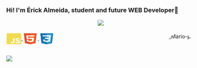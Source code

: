 ### Hi! I'm Érick Almeida, student and future WEB Developer👋


<div align="center">
  <a href="https://github.com/ErickyAll">
  <img height="180em" src="https://github-readme-stats.vercel.app/api?username=ErickyAll&show_icons=true&theme=great-gatsby&include_all_commits=true&count_private=true"/>
  
</div>
  <div style="display: inline_block"><br>
  <img align="center" alt="Rafa-Js" height="30" width="40" src="https://raw.githubusercontent.com/devicons/devicon/master/icons/javascript/javascript-plain.svg">
  <img align="center" alt="Rafa-HTML" height="30" width="40" src="https://raw.githubusercontent.com/devicons/devicon/master/icons/html5/html5-original.svg">
  <img align="center" alt="Rafa-CSS" height="30" width="40" src="https://raw.githubusercontent.com/devicons/devicon/master/icons/css3/css3-original.svg">
  <img align="right" alt="Mario-pic" height="150" style="border-radius:50px;" 
   src="https://c.tenor.com/VBGsbaBO280AAAAi/super-mario-dancing.gif">
</div>
  
  
  ##
  <div>
  <a href="https://instagram.com/rick_allmeida_" target="_blank"><img src="https://img.shields.io/badge/-Instagram-%23E4405F?style=for-the-badge&logo=instagram&logoColor=white" target="_blank"></a>
    
   
  </div>
